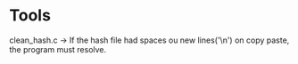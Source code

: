# Tools
clean_hash.c -> If the hash file had spaces ou new lines('\n') on copy paste, the program must resolve.
